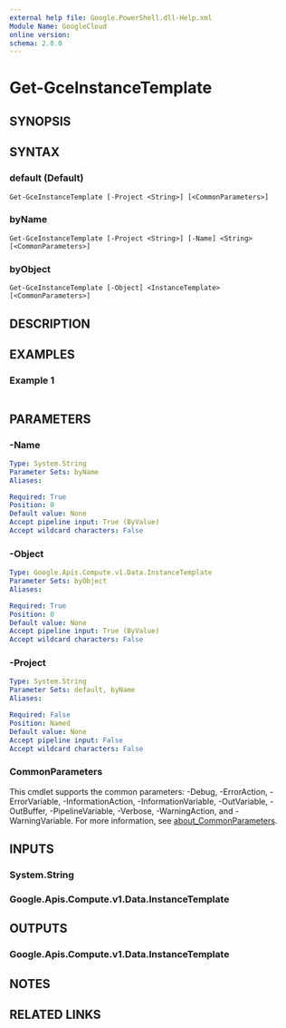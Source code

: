 ```yaml
---
external help file: Google.PowerShell.dll-Help.xml
Module Name: GoogleCloud
online version:
schema: 2.0.0
---
```


# Get-GceInstanceTemplate

## SYNOPSIS


## SYNTAX

### default (Default)
```
Get-GceInstanceTemplate [-Project <String>] [<CommonParameters>]
```

### byName
```
Get-GceInstanceTemplate [-Project <String>] [-Name] <String> [<CommonParameters>]
```

### byObject
```
Get-GceInstanceTemplate [-Object] <InstanceTemplate> [<CommonParameters>]
```

## DESCRIPTION


## EXAMPLES

### Example 1
```powershell

```



## PARAMETERS

### -Name


```yaml
Type: System.String
Parameter Sets: byName
Aliases:

Required: True
Position: 0
Default value: None
Accept pipeline input: True (ByValue)
Accept wildcard characters: False
```

### -Object


```yaml
Type: Google.Apis.Compute.v1.Data.InstanceTemplate
Parameter Sets: byObject
Aliases:

Required: True
Position: 0
Default value: None
Accept pipeline input: True (ByValue)
Accept wildcard characters: False
```

### -Project


```yaml
Type: System.String
Parameter Sets: default, byName
Aliases:

Required: False
Position: Named
Default value: None
Accept pipeline input: False
Accept wildcard characters: False
```

### CommonParameters
This cmdlet supports the common parameters: -Debug, -ErrorAction, -ErrorVariable, -InformationAction, -InformationVariable, -OutVariable, -OutBuffer, -PipelineVariable, -Verbose, -WarningAction, and -WarningVariable. For more information, see [about_CommonParameters](http://go.microsoft.com/fwlink/?LinkID=113216).

## INPUTS

### System.String

### Google.Apis.Compute.v1.Data.InstanceTemplate

## OUTPUTS

### Google.Apis.Compute.v1.Data.InstanceTemplate

## NOTES

## RELATED LINKS
